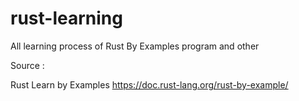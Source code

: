 # rust-learning

All learning process of Rust By Examples program and other

Source :

Rust Learn by Examples
<https://doc.rust-lang.org/rust-by-example/>
